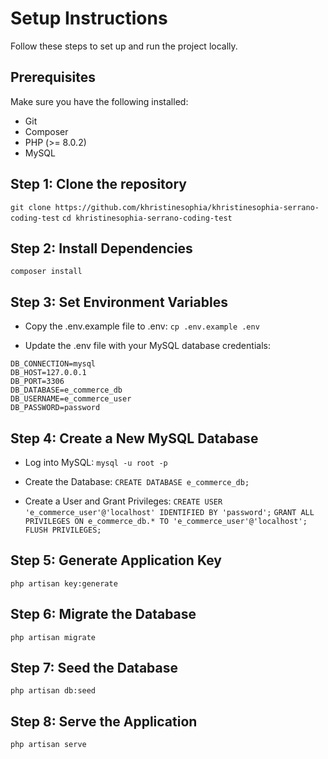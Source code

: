 # Setup Instructions
Follow these steps to set up and run the project locally.

## Prerequisites
Make sure you have the following installed:

- Git
- Composer
- PHP (>= 8.0.2)
- MySQL

## Step 1: Clone the repository
```git clone https://github.com/khristinesophia/khristinesophia-serrano-coding-test```
```cd khristinesophia-serrano-coding-test```

## Step 2: Install Dependencies
```composer install```

## Step 3: Set Environment Variables

- Copy the .env.example file to .env:
```cp .env.example .env```

- Update the .env file with your MySQL database credentials:
```
DB_CONNECTION=mysql
DB_HOST=127.0.0.1
DB_PORT=3306
DB_DATABASE=e_commerce_db
DB_USERNAME=e_commerce_user
DB_PASSWORD=password
```

## Step 4: Create a New MySQL Database

- Log into MySQL:
```mysql -u root -p```

- Create the Database:
```CREATE DATABASE e_commerce_db;```

- Create a User and Grant Privileges:
```CREATE USER 'e_commerce_user'@'localhost' IDENTIFIED BY 'password';```
```GRANT ALL PRIVILEGES ON e_commerce_db.* TO 'e_commerce_user'@'localhost';```
```FLUSH PRIVILEGES;```

## Step 5: Generate Application Key
```php artisan key:generate```

## Step 6: Migrate the Database
```php artisan migrate```

## Step 7: Seed the Database
```php artisan db:seed```

## Step 8: Serve the Application
```php artisan serve```

